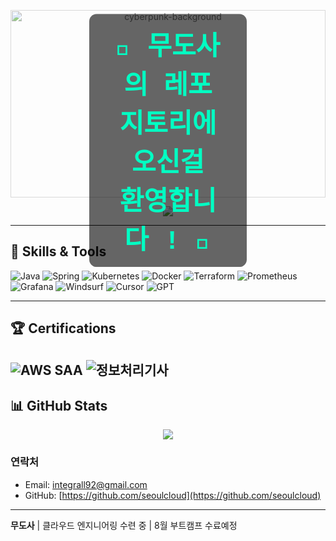 <!-- README Header: 8bit Cyber Glitch Style -->

<div align="center" style="position: relative; text-align: center;">

  <!-- 움직이는 cyberpunk 느낌 배경 -->
  <img src="https://media.giphy.com/media/h408T6Y5GfmXBKW62l/giphy.gif" 
       alt="cyberpunk-background" width="100%" style="max-height: 300px; object-fit: cover; opacity: 0.6;">

  <!-- 깜빡이는 타이핑 효과 텍스트 -->
  <h1 style="position: absolute; top: 50%; left: 50%; transform: translate(-50%, -50%);
             font-family: 'Courier New', monospace;
             font-size: 3em; color: #00ffc3;
             background-color: rgba(0, 0, 0, 0.6); padding: 0.4em 1em;
             border-radius: 12px;
             animation: blink 1s steps(1) infinite;">
    👾 무도사의 레포지토리에 오신걸 환영합니다 ! 👾
  </h1>
  <!-- 깜빡이는 효과 정의 -->
  <style>
    @keyframes blink {
      50% {
        opacity: 0;
      }
    }
  </style>
</div>

<p align="center">
<img src="https://media.giphy.com/media/v1.Y2lkPWVjZjA1ZTQ3NnIxbmw0Mnhjcmlya2UxbHBqNDlwZjRnc2J3a3V4cWJmNHp6N2s5YiZlcD12MV9naWZzX3JlbGF0ZWQmY3Q9Zw/utFF9A5SqkhnIJg4pI/giphy.gif" />
</p>

---

## 🚀 Skills & Tools

![Java](https://img.shields.io/badge/Java-007396?style=for-the-badge&logo=java&logoColor=white)
![Spring](https://img.shields.io/badge/Spring-6DB33F?style=for-the-badge&logo=spring&logoColor=white)
![Kubernetes](https://img.shields.io/badge/Kubernetes-326CE5?style=for-the-badge&logo=kubernetes&logoColor=white)
![Docker](https://img.shields.io/badge/Docker-2496ED?style=for-the-badge&logo=docker&logoColor=white)
![Terraform](https://img.shields.io/badge/Terraform-623CE4?style=for-the-badge&logo=terraform&logoColor=white)
![Prometheus](https://img.shields.io/badge/Prometheus-E6522C?style=for-the-badge&logo=prometheus&logoColor=white)
![Grafana](https://img.shields.io/badge/Grafana-F46800?style=for-the-badge&logo=grafana&logoColor=white)
![Windsurf](https://img.shields.io/badge/Windsurf-000000?style=for-the-badge&logo=wind&logoColor=white) <!-- 공식 로고 없으면 검은색으로 임시 -->
![Cursor](https://img.shields.io/badge/Cursor-00BCD4?style=for-the-badge&logo=cursor&logoColor=white) <!-- 공식 로고 없으면 비슷한 색상으로 대체 -->
![GPT](https://img.shields.io/badge/GPT-FF6F61?style=for-the-badge&logo=openai&logoColor=white)

---

## 🏆 Certifications

![AWS SAA](https://img.shields.io/badge/AWS-SAA-orange?style=for-the-badge&logo=amazon-aws&logoColor=white)
![정보처리기사](https://img.shields.io/badge/정보처리-기사-blue?style=for-the-badge)
---

## 📊 GitHub Stats

<p align="center">
<img src="https://github-readme-stats.vercel.app/api?username=seoulcloud&show_icons=true&count_private=true&theme=gruvbox_light&show_icons=true" />
</p>

### 연락처  
- Email: integrall92@gmail.com
- GitHub: [https://github.com/seoulcloud](https://github.com/seoulcloud)

---

**무도사** | 클라우드 엔지니어링 수련 중 | 8월 부트캠프 수료예정

